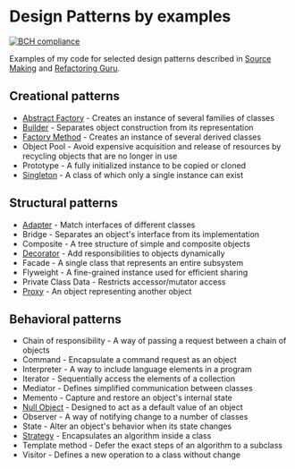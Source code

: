 # Design Patterns by examples

[![BCH compliance](https://bettercodehub.com/edge/badge/sebastianczech/design-patterns-by-examples?branch=master)](https://bettercodehub.com/)

Examples of my code for selected design patterns 
described in [Source Making](https://sourcemaking.com/design_patterns) 
and [Refactoring Guru](https://refactoring.guru/design-patterns).

## Creational patterns

* [Abstract Factory](design-patterns-creational/src/test/java/com/sebastianczech/AbstractFactoryTest.java) - Creates an instance of several families of classes
* [Builder](design-patterns-creational/src/test/java/com/sebastianczech/BuilderTest.java) - Separates object construction from its representation
* [Factory Method](design-patterns-creational/src/test/java/com/sebastianczech/FactoryMethodTest.java) - Creates an instance of several derived classes
* Object Pool - Avoid expensive acquisition and release of resources by recycling objects that are no longer in use
* Prototype - A fully initialized instance to be copied or cloned
* [Singleton](design-patterns-creational/src/test/java/com/sebastianczech/SingletonTest.java) - A class of which only a single instance can exist

## Structural patterns

* [Adapter](design-patterns-structural/src/test/java/com/sebastianczech/AdapterTest.java) - Match interfaces of different classes
* Bridge - Separates an object's interface from its implementation
* Composite - A tree structure of simple and composite objects
* [Decorator](design-patterns-structural/src/test/java/com/sebastianczech/DecoratorTest.java) - Add responsibilities to objects dynamically
* Facade - A single class that represents an entire subsystem
* Flyweight - A fine-grained instance used for efficient sharing
* Private Class Data - Restricts accessor/mutator access
* [Proxy](design-patterns-structural/src/test/java/com/sebastianczech/ProxyTest.java) - An object representing another object

## Behavioral patterns

* Chain of responsibility - A way of passing a request between a chain of objects
* Command - Encapsulate a command request as an object
* Interpreter - A way to include language elements in a program
* Iterator - Sequentially access the elements of a collection
* Mediator - Defines simplified communication between classes
* Memento - Capture and restore an object's internal state
* [Null Object](design-patterns-behavioral/src/test/java/com/sebastianczech/NullObjectTest.java) - Designed to act as a default value of an object
* Observer - A way of notifying change to a number of classes
* State - Alter an object's behavior when its state changes
* [Strategy](design-patterns-behavioral/src/test/java/com/sebastianczech/StrategyTest.java) - Encapsulates an algorithm inside a class
* Template method - Defer the exact steps of an algorithm to a subclass
* Visitor - Defines a new operation to a class without change